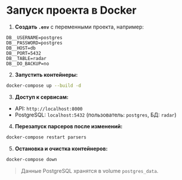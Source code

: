 
# Запуск проекта в Docker

1. **Создать `.env`** с переменными проекта, например:

```env
DB__USERNAME=postgres
DB__PASSWORD=postgres
DB__HOST=db
DB__PORT=5432
DB__TABLE=radar
DB__DO_BACKUP=no
```

2. **Запустить контейнеры:**

```bash
docker-compose up --build -d
```

3. **Доступ к сервисам:**

* API: `http://localhost:8000`
* PostgreSQL: `localhost:5432` (пользователь: `postgres`, БД: `radar`)

4. **Перезапуск парсеров после изменений:**

```bash
docker-compose restart parsers
```

5. **Остановка и очистка контейнеров:**

```bash
docker-compose down
```

> Данные PostgreSQL хранятся в volume `postgres_data`.

